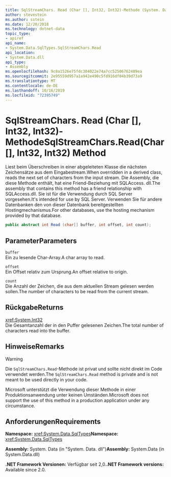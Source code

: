 ```yaml
---
title: SqlStreamChars. Read (Char [], Int32, Int32)-Methode (System. Data. SqlTypes)
author: stevestein
ms.author: sstein
ms.date: 12/20/2018
ms.technology: dotnet-data
topic_type:
- apiref
api_name:
- System.Data.SqlTypes.SqlStreamChars.Read
api_location:
- System.Data.dll
api_type:
- Assembly
ms.openlocfilehash: 9c8a1526e75fdc304022e74a7cc52506762489ea
ms.sourcegitcommit: 2e95559d957a1a942e490c5fd916df04b39d73a9
ms.translationtype: MT
ms.contentlocale: de-DE
ms.lasthandoff: 10/16/2019
ms.locfileid: "72395749"
---
```

# <a name="sqlstreamcharsreadchar-int32-int32-method"></a><span data-ttu-id="10e12-102">SqlStreamChars. Read (Char [], Int32, Int32)-Methode</span><span class="sxs-lookup"><span data-stu-id="10e12-102">SqlStreamChars.Read(Char[], Int32, Int32) Method</span></span>

<span data-ttu-id="10e12-103">Liest beim Überschreiben in einer abgeleiteten Klasse die nächsten Zeichensätze aus dem Eingabestream.</span><span class="sxs-lookup"><span data-stu-id="10e12-103">When overridden in a derived class, reads the next set of characters from the input stream.</span></span> <span data-ttu-id="10e12-104">Die Assembly, die diese Methode enthält, hat eine Friend-Beziehung mit SQLAccess. dll.</span><span class="sxs-lookup"><span data-stu-id="10e12-104">The assembly that contains this method has a friend relationship with SQLAccess.dll.</span></span> <span data-ttu-id="10e12-105">Sie ist für die Verwendung durch SQL Server vorgesehen.</span><span class="sxs-lookup"><span data-stu-id="10e12-105">It's intended for use by SQL Server.</span></span> <span data-ttu-id="10e12-106">Verwenden Sie für andere Datenbanken den von dieser Datenbank bereitgestellten Hostingmechanismus.</span><span class="sxs-lookup"><span data-stu-id="10e12-106">For other databases, use the hosting mechanism provided by that database.</span></span>

```csharp
public abstract int Read (char[] buffer, int offset, int count);
```

## <a name="parameters"></a><span data-ttu-id="10e12-107">Parameter</span><span class="sxs-lookup"><span data-stu-id="10e12-107">Parameters</span></span>

`buffer`\
<span data-ttu-id="10e12-108">Ein zu lesende Char-Array.</span><span class="sxs-lookup"><span data-stu-id="10e12-108">A char array to read.</span></span>

`offset`\
<span data-ttu-id="10e12-109">Ein Offset relativ zum Ursprung.</span><span class="sxs-lookup"><span data-stu-id="10e12-109">An offset relative to origin.</span></span>

`count`\
<span data-ttu-id="10e12-110">Die Anzahl der Zeichen, die aus dem aktuellen Stream gelesen werden sollen.</span><span class="sxs-lookup"><span data-stu-id="10e12-110">The number of characters to be read from the current stream.</span></span>

## <a name="returns"></a><span data-ttu-id="10e12-111">Rückgabe</span><span class="sxs-lookup"><span data-stu-id="10e12-111">Returns</span></span>

<xref:System.Int32>\
<span data-ttu-id="10e12-112">Die Gesamtanzahl der in den Puffer gelesenen Zeichen.</span><span class="sxs-lookup"><span data-stu-id="10e12-112">The total number of characters read into the buffer.</span></span>

## <a name="remarks"></a><span data-ttu-id="10e12-113">Hinweise</span><span class="sxs-lookup"><span data-stu-id="10e12-113">Remarks</span></span>

> [!WARNING]
> <span data-ttu-id="10e12-114">Die `SqlStreamChars.Read`-Methode ist privat und sollte nicht direkt im Code verwendet werden.</span><span class="sxs-lookup"><span data-stu-id="10e12-114">The `SqlStreamChars.Read` method is private and is not meant to be used directly in your code.</span></span>
>
> <span data-ttu-id="10e12-115">Microsoft unterstützt die Verwendung dieser Methode in einer Produktionsanwendung unter keinen Umständen.</span><span class="sxs-lookup"><span data-stu-id="10e12-115">Microsoft does not support the use of this method in a production application under any circumstance.</span></span>

## <a name="requirements"></a><span data-ttu-id="10e12-116">Anforderungen</span><span class="sxs-lookup"><span data-stu-id="10e12-116">Requirements</span></span>

<span data-ttu-id="10e12-117">**Namespace:** <xref:System.Data.SqlTypes></span><span class="sxs-lookup"><span data-stu-id="10e12-117">**Namespace:** <xref:System.Data.SqlTypes></span></span>

<span data-ttu-id="10e12-118">**Assembly:** System. Data (in "System. Data. dll")</span><span class="sxs-lookup"><span data-stu-id="10e12-118">**Assembly:** System.Data (in System.Data.dll)</span></span>

<span data-ttu-id="10e12-119">**.NET Framework Versionen:** Verfügbar seit 2,0.</span><span class="sxs-lookup"><span data-stu-id="10e12-119">**.NET Framework versions:** Available since 2.0.</span></span>
